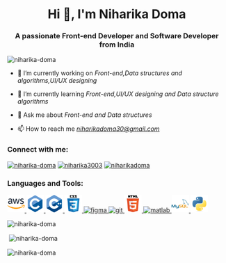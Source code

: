 <h1 align="center">Hi 👋, I'm Niharika Doma</h1>
<h3 align="center">A passionate Front-end Developer and Software Developer from India</h3>

<p align="left"> <img src="https://komarev.com/ghpvc/?username=niharika-doma&label=Profile%20views&color=0e75b6&style=flat" alt="niharika-doma" /> </p>

- 🔭 I’m currently working on *Front-end,Data structures and algorithms,UI/UX designing*

- 🌱 I’m currently learning *Front-end,UI/UX designing and Data structure algorithms*

- 💬 Ask me about *Front-end and Data structures*

- 📫 How to reach me *niharikadoma30@gmail.com*

<h3 align="left">Connect with me:</h3>
<p align="left">
<a href="https://linkedin.com/in/niharika-doma" target="blank"><img align="center" src="https://raw.githubusercontent.com/rahuldkjain/github-profile-readme-generator/master/src/images/icons/Social/linked-in-alt.svg" alt="niharika-doma" height="30" width="40" /></a>
<a href="https://www.codechef.com/users/niharika3003" target="blank"><img align="center" src="https://cdn.jsdelivr.net/npm/simple-icons@3.1.0/icons/codechef.svg" alt="niharika3003" height="30" width="40" /></a>
<a href="https://www.leetcode.com/niharikadoma" target="blank"><img align="center" src="https://raw.githubusercontent.com/rahuldkjain/github-profile-readme-generator/master/src/images/icons/Social/leet-code.svg" alt="niharikadoma" height="30" width="40" /></a>
</p>

<h3 align="left">Languages and Tools:</h3>
<p align="left"> <a href="https://aws.amazon.com" target="_blank" rel="noreferrer"> <img src="https://raw.githubusercontent.com/devicons/devicon/master/icons/amazonwebservices/amazonwebservices-original-wordmark.svg" alt="aws" width="40" height="40"/> </a> <a href="https://www.cprogramming.com/" target="_blank" rel="noreferrer"> <img src="https://raw.githubusercontent.com/devicons/devicon/master/icons/c/c-original.svg" alt="c" width="40" height="40"/> </a> <a href="https://www.w3schools.com/cpp/" target="_blank" rel="noreferrer"> <img src="https://raw.githubusercontent.com/devicons/devicon/master/icons/cplusplus/cplusplus-original.svg" alt="cplusplus" width="40" height="40"/> </a> <a href="https://www.w3schools.com/css/" target="_blank" rel="noreferrer"> <img src="https://raw.githubusercontent.com/devicons/devicon/master/icons/css3/css3-original-wordmark.svg" alt="css3" width="40" height="40"/> </a> <a href="https://www.figma.com/" target="_blank" rel="noreferrer"> <img src="https://www.vectorlogo.zone/logos/figma/figma-icon.svg" alt="figma" width="40" height="40"/> </a> <a href="https://git-scm.com/" target="_blank" rel="noreferrer"> <img src="https://www.vectorlogo.zone/logos/git-scm/git-scm-icon.svg" alt="git" width="40" height="40"/> </a> <a href="https://www.w3.org/html/" target="_blank" rel="noreferrer"> <img src="https://raw.githubusercontent.com/devicons/devicon/master/icons/html5/html5-original-wordmark.svg" alt="html5" width="40" height="40"/> </a> <a href="https://www.mathworks.com/" target="_blank" rel="noreferrer"> <img src="https://upload.wikimedia.org/wikipedia/commons/2/21/Matlab_Logo.png" alt="matlab" width="40" height="40"/> </a> <a href="https://www.mysql.com/" target="_blank" rel="noreferrer"> <img src="https://raw.githubusercontent.com/devicons/devicon/master/icons/mysql/mysql-original-wordmark.svg" alt="mysql" width="40" height="40"/> </a> <a href="https://www.python.org" target="_blank" rel="noreferrer"> <img src="https://raw.githubusercontent.com/devicons/devicon/master/icons/python/python-original.svg" alt="python" width="40" height="40"/> </a> </p>

<p><img align="center" src="https://github-readme-stats.vercel.app/api/top-langs?username=niharika-doma&show_icons=true&locale=en&layout=compact" alt="niharika-doma" /></p>

<p>&nbsp;<img align="center" src="https://github-readme-stats.vercel.app/api?username=niharika-doma&show_icons=true&locale=en" alt="niharika-doma" /></p>

<p><img align="center" src="https://github-readme-streak-stats.herokuapp.com/?user=niharika-doma&" alt="niharika-doma" /></p>
